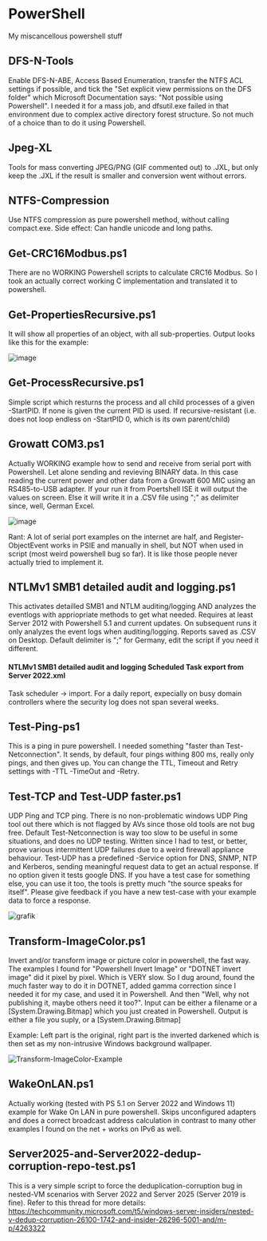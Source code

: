 # PowerShell
My miscancellous powershell stuff

## DFS-N-Tools
Enable DFS-N-ABE, Access Based Enumeration, transfer the NTFS ACL settings if possible, and tick the "Set explicit view permissions on the DFS folder" which Microsoft Documentation says: "Not possible using Powershell". I needed it for a mass job, and dfsutil.exe failed in that environment due to complex active directory forest structure. So not much of a choice than to do it using Powershell.

## Jpeg-XL
Tools for mass converting JPEG/PNG (GIF commented out) to .JXL, but only keep the .JXL if the result is smaller and conversion went without errors.

## NTFS-Compression
Use NTFS compression as pure powershell method, without calling compact.exe. Side effect: Can handle unicode and long paths.

## Get-CRC16Modbus.ps1
There are no WORKING Powershell scripts to calculate CRC16 Modbus. So I took an actually correct working C implementation and translated it to powershell.

## Get-PropertiesRecursive.ps1
It will show all properties of an object, with all sub-properties. Output looks like this for the example:

![image](https://github.com/Joachim-Otahal/PowerShell/assets/10100281/5af65eca-224f-48f3-9788-db54277a57b7)

## Get-ProcessRecursive.ps1
Simple script which resturns the process and all child processes of a given -StartPID. If none is given the current PID is used. If recursive-resistant (i.e. does not loop endless on -StartPID 0, which is its own parent/child)

## Growatt COM3.ps1 ##
Actually WORKING example how to send and receive from serial port with Powershell. Let alone sending and revieving BINARY data. In this case reading the current power and other data from a Growatt 600 MIC using an RS485-to-USB adapter. If your run it from Poertshell ISE it will output the values on screen. Else it will write it in a .CSV file using ";" as delimiter since, well, German Excel.

![image](https://github.com/user-attachments/assets/a0a24d22-c8f6-48e1-b3d1-57cd1cbfb716)

Rant: A lot of serial port examples on the internet are half, and Register-ObjectEvent works in PSIE and manually in shell, but NOT when used in script (most weird powershell bug so far). It is like those people never actually tried to implement it.

## NTLMv1 SMB1 detailed audit and logging.ps1
This activates detailled SMB1 and NTLM auditing/logging AND analyzes the eventlogs with appriopriate methods to get what needed. Requires at least Server 2012 with Powershell 5.1 and current updates.
On subsequent runs it only analyzes the event logs when auditing/logging. Reports saved as .CSV on Desktop. Default delimiter is ";" for Germany, edit the script if you need it different.
#### NTLMv1 SMB1 detailed audit and logging Scheduled Task export from Server 2022.xml
Task scheduler -> import. For a daily report, expecially on busy domain controllers where the security log does not span several weeks.

## Test-Ping-ps1
This is a ping in pure powershell. I needed something "faster than Test-Netconnection". It sends, by default, four pings withing 800 ms, really only pings, and then gives up. You can change the TTL, Timeout and Retry settings with -TTL -TimeOut and -Retry.

## Test-TCP and Test-UDP faster.ps1
UDP Ping and TCP ping. There is no non-problematic windows UDP Ping tool out there which is not flagged by AVs since those old tools are not bug free. Default Test-Netconnection is way too slow to be useful in some situations, and does no UDP testing.
Written since I had to test, or better, prove various intermittent UDP failures due to a weird firewall appliance behaviour.
Test-UDP has a predefined -Service option for DNS, SNMP, NTP and Kerberos, sending meaningful request data to get an actual response. If no option given it tests google DNS. If you have a test case for something else, you can use it too, the tools is pretty much "the source speaks for itself". Please give feedback if you have a new test-case with your example data to force a response.

![grafik](https://github.com/user-attachments/assets/996d8103-7595-4a1e-9d5b-cc66a0cc0fdf)

## Transform-ImageColor.ps1
Invert and/or transform image or picture color in powershell, the fast way. The examples I found for "Powershell Invert Image" or "DOTNET invert image" did it pixel by pixel. Which is VERY slow.
So I dug around, found the much faster way to do it in DOTNET, added gamma correction since I needed it for my case, and used it in Powershell. And then "Well, why not publishing it, maybe others need it too?".
Input can be either a filename or a [System.Drawing.Bitmap] which you just created in Powershell. Output is either a file you suply, or a [System.Drawing.Bitmap]

Example: Left part is the original, right part is the inverted darkened which is then set as my non-intrusive Windows background wallpaper.

![Transform-ImageColor-Example](https://github.com/user-attachments/assets/19e6842c-4b5f-49d6-965b-9caaad9b9f0a)

## WakeOnLAN.ps1
Actually working (tested with PS 5.1 on Server 2022 and Windows 11) example for Wake On LAN in pure powershell. Skips unconfigured adapters and does a correct broadcast address calculation in contrast to many other examples I found on the net + works on IPv6 as well.

## Server2025-and-Server2022-dedup-corruption-repo-test.ps1
This is a very simple script to force the deduplication-corruption bug in nested-VM scenarios with Server 2022 and Server 2025 (Server 2019 is fine).
Refer to this thread for more details: https://techcommunity.microsoft.com/t5/windows-server-insiders/nested-v-dedup-corruption-26100-1742-and-insider-26296-5001-and/m-p/4263322
